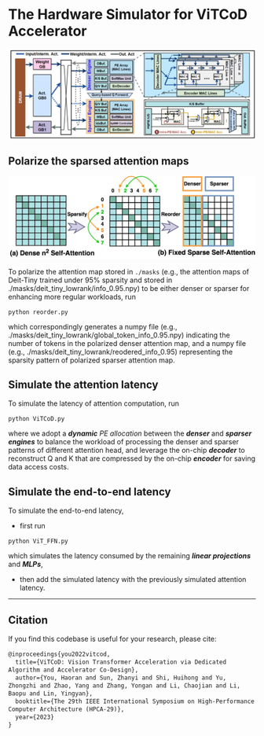 # The Hardware Simulator for ViTCoD Accelerator 
<p align="center">
    <img src="./figs/arch.png" width="800">
</p>

## Polarize the sparsed attention maps

<p align="center">
    <img src="./figs/sparse_attention.jpg" width="520
    ">
</p>

To polarize the attention map stored in `./masks` (e.g., the attention maps of Deit-Tiny trained under 95% sparsity and stored in ./masks/deit_tiny_lowrank/info_0.95.npy) to be either denser or sparser for enhancing more regular workloads, run
````
python reorder.py
````
which correspondingly generates a numpy file (e.g., ./masks/deit_tiny_lowrank/global_token_info_0.95.npy) indicating the number of tokens in the polarized denser attention map, and a numpy file (e.g., ./masks/deit_tiny_lowrank/reodered_info_0.95) representing the sparsity pattern of polarized sparser attention map. 


## Simulate the attention latency 

To simulate the latency of attention computation, run
````
python ViTCoD.py
````
where we adopt a ***dynamic*** *PE allocation* between the ***denser*** and ***sparser engines*** to balance the workload of processing the denser and sparser patterns of different attention head, and leverage the on-chip ***decoder*** to reconstruct Q and K that are compressed by the on-chip ***encoder*** for saving data access costs. 


## Simulate the end-to-end latency 

To simulate the end-to-end latency, 
* first run
````
python ViT_FFN.py
````
which simulates the latency consumed by the remaining ***linear projections*** and ***MLPs***, 
* then add the simulated latency with the previously simulated attention latency. 



---

## Citation

If you find this codebase is useful for your research, please cite:

````
@inproceedings{you2022vitcod,
  title={ViTCoD: Vision Transformer Acceleration via Dedicated Algorithm and Accelerator Co-Design},
  author={You, Haoran and Sun, Zhanyi and Shi, Huihong and Yu, Zhongzhi and Zhao, Yang and Zhang, Yongan and Li, Chaojian and Li, Baopu and Lin, Yingyan},
  booktitle={The 29th IEEE International Symposium on High-Performance Computer Architecture (HPCA-29)},
  year={2023}
}
````

